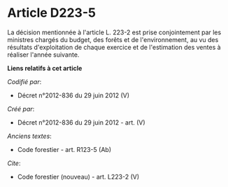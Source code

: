 # Article D223-5

La décision mentionnée à l'article L. 223-2 est prise conjointement par les ministres chargés du budget, des forêts et de
l'environnement, au vu des résultats d'exploitation de chaque exercice et de l'estimation des ventes à réaliser l'année
suivante.

**Liens relatifs à cet article**

_Codifié par_:

  - Décret n°2012-836 du 29 juin 2012 (V)

_Créé par_:

  - Décret n°2012-836 du 29 juin 2012 - art. (V)

_Anciens textes_:

  - Code forestier - art. R123-5 (Ab)

_Cite_:

  - Code forestier (nouveau) - art. L223-2 (V)
